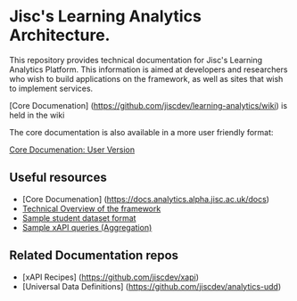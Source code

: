 # Jisc's Learning Analytics Architecture.
This repository provides technical documentation for Jisc's Learning Analytics Platform.  This information is aimed at developers and researchers who wish to build applications on the framework, as well as sites that wish to implement services.

[Core Documenation] (https://github.com/jiscdev/learning-analytics/wiki) is held in the wiki

The core documentation is also available in a more user friendly format:

[Core Documenation: User Version](https://docs.analytics.alpha.jisc.ac.uk/docs)

## Useful resources

* [Core Documenation] (https://docs.analytics.alpha.jisc.ac.uk/docs)
* [Technical Overview of the framework](techoverview.md)
* [Sample student dataset format](https://github.com/jiscdev/uoj)
* [Sample xAPI queries (Aggregation)](xapi-aggregation.md)


## Related Documentation repos

* [xAPI Recipes] (https://github.com/jiscdev/xapi) 
* [Universal Data Definitions] (https://github.com/jiscdev/analytics-udd) 



